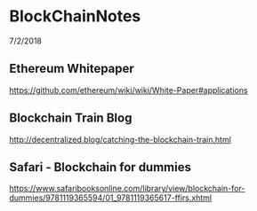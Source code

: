 # BlockChainNotes

7/2/2018
## Ethereum Whitepaper
https://github.com/ethereum/wiki/wiki/White-Paper#applications

## Blockchain Train Blog
http://decentralized.blog/catching-the-blockchain-train.html

## Safari - Blockchain for dummies
https://www.safaribooksonline.com/library/view/blockchain-for-dummies/9781119365594/01_9781119365617-ffirs.xhtml


